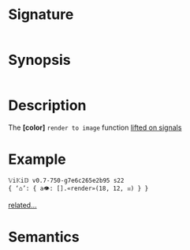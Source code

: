 # Signature
```vikid-signature
```

# Synopsis
```vikid-synopsis
```

# Description
The __[color]__ `render to image` function [lifted on signals](/refman/concepts/pure_functions)

# Example
```vikid-script
𝕍i𝕂i𝔻 v0.7-750-g7e6c265e2b95 s22
{ ‘⌂’: { a👁: [].«render»(18, 12, ☒) } }
```


[related...](interpolated?)

# Semantics